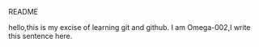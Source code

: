 README

hello,this is my excise of learning git and github.
I am Omega-002,I write this sentence here.
